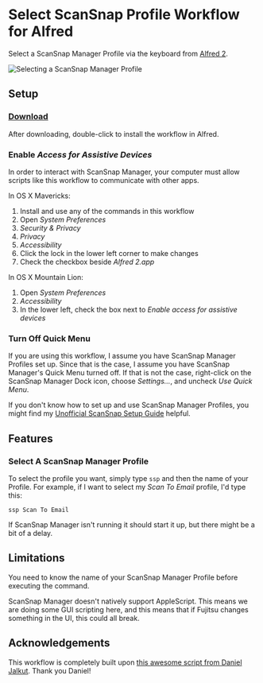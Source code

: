 Select ScanSnap Profile Workflow for Alfred
==========================

Select a ScanSnap Manager Profile via the keyboard from [Alfred 2](http://www.alfredapp.com/).

![Selecting a ScanSnap Manager Profile](https://raw.github.com/brooksduncan/alfred-scansnap-workflow/master/asm-scan-to-email.png)

Setup
-----

### [Download](https://github.com/brooksduncan/alfred-scansnap-workflow/raw/master/SelectScanSnapManagerProfile.alfredworkflow)

After downloading, double-click to install the workflow in Alfred. 

### Enable *Access for Assistive Devices*
In order to interact with ScanSnap Manager, your computer must allow scripts like this workflow to communicate with other apps.

In OS X Mavericks:

1. Install and use any of the commands in this workflow
2. Open *System Preferences*
3. *Security & Privacy*
4. *Privacy*
5. *Accessibility*
6. Click the lock in the lower left corner to make changes
7. Check the checkbox beside *Alfred 2.app* 

In OS X Mountain Lion:

1. Open *System Preferences*
2. *Accessibility*
3. In the lower left, check the box next to *Enable access for assistive devices*

### Turn Off Quick Menu

If you are using this workflow, I assume you have ScanSnap Manager Profiles set up. Since that is the case, I assume you have ScanSnap Manager's Quick Menu turned off. If that is not the case, right-click on the ScanSnap Manager Dock icon, choose *Settings…*, and uncheck *Use Quick Menu*.

If you don't know how to set up and use ScanSnap Manager Profiles, you might find my [Unofficial ScanSnap Setup Guide](http://www.documentsnap.com/unofficial-scansnap-setup-guide/) helpful.
 
Features
--------

### Select A ScanSnap Manager Profile

To select the profile you want, simply type `ssp` and then the name of your Profile. For example, if I want to select my *Scan To Email* profile, I'd type this:

	ssp Scan To Email

If ScanSnap Manager isn't running it should start it up, but there might be a bit of a delay.


Limitations
-----------

You need to know the name of your ScanSnap Manager Profile before executing the command.

ScanSnap Manager doesn't natively support AppleScript. This means we are doing some GUI scripting here, and this means that if Fujitsu changes something in the UI, this could all break.

Acknowledgements
----------------

This workflow is completely built upon [this awesome script from Daniel Jalkut](https://gist.github.com/redsweater/1281540). Thank you Daniel!
